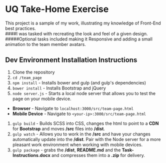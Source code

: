 # UQ Take-Home Exercise

This project is a sample of my work, illustrating my knowledge of Front-End best practices.  
####I was tasked with recreating the look and feel of a given design.
#####Optional tasks included making it Responsive and adding a small animation to the team member avatars.

## Dev Environment Installation Instructions


1. Clone the repository
1. `cd /team_page`
1. `npm install` - Installs bower and gulp (and gulp's dependencies)
1. `bower install` - Installs Bootstrap and jQuery 
1. `node server.js` - Starts a local node server that allows you to test the page on your mobile device.
  * **Browser** - Navigate to `localhost:3000/src/team-page.html`
  * **Mobile Device** - Navigate to `<your-ip>:3000/src/team-page.html` 
1. `gulp build` - Builds SCSS into CSS, changes the html to point to a **CDN** for **Bootstrap** and moves **/src** files into **/dist**.
1. `gulp watch` - Allows you to work in the **/src** and have your changes automatically update into the **/dist**. Pair with the Node server for a more pleasant work environment when working with mobile devices.
1. `gulp package` - grabs the **/dist**, **README.md** and the **Task-Instructions.docx** and compresses them into a **.zip** for delivery.
